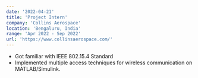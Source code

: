 ```yaml
---
date: '2022-04-21'
title: 'Project Intern'
company: 'Collins Aerospace'
location: 'Bengaluru, India'
range: 'Apr 2022 - Sep 2022'
url: 'https://www.collinsaerospace.com/'
---
```


- Got familiar with IEEE 802.15.4 Standard
- Implemented multiple access techniques for wireless communication on MATLAB/Simulink.
